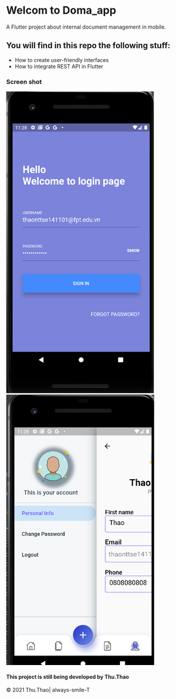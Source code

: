 # Welcom to Doma_app

A Flutter project about internal document management in mobile.

## You will find in this repo the following stuff:
* How to create user-friendly interfaces
* How to integrate REST API in Flutter



### Screen shot
![login_creen](https://github.com/always-smile-T/Document-Management---mobile-app/blob/master/layout_images/login_doma.png)
![account_manager_creen](https://github.com/always-smile-T/Document-Management---mobile-app/blob/master/layout_images/manager_account_screen.png)


#### This project is still being developed by Thu.Thao

© 2021 Thu.Thao| always-smile-T
